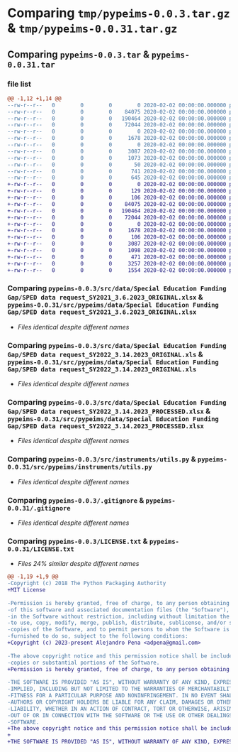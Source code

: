 # Comparing `tmp/pypeims-0.0.3.tar.gz` & `tmp/pypeims-0.0.31.tar.gz`

## Comparing `pypeims-0.0.3.tar` & `pypeims-0.0.31.tar`

### file list

```diff
@@ -1,12 +1,14 @@
--rw-r--r--   0        0        0        0 2020-02-02 00:00:00.000000 pypeims-0.0.3/src/__init__.py
--rw-r--r--   0        0        0    84075 2020-02-02 00:00:00.000000 pypeims-0.0.3/src/data/Special Education Funding Gap/SPED data request_SY2021_3.6.2023_ORIGINAL.xlsx
--rw-r--r--   0        0        0   190464 2020-02-02 00:00:00.000000 pypeims-0.0.3/src/data/Special Education Funding Gap/SPED data request_SY2022_3.14.2023_ORIGINAL.xls
--rw-r--r--   0        0        0    72044 2020-02-02 00:00:00.000000 pypeims-0.0.3/src/data/Special Education Funding Gap/SPED data request_SY2022_3.14.2023_PROCESSED.xlsx
--rw-r--r--   0        0        0        0 2020-02-02 00:00:00.000000 pypeims-0.0.3/src/instruments/__init__.py
--rw-r--r--   0        0        0     1678 2020-02-02 00:00:00.000000 pypeims-0.0.3/src/instruments/utils.py
--rw-r--r--   0        0        0        0 2020-02-02 00:00:00.000000 pypeims-0.0.3/tests/__init__.py
--rw-r--r--   0        0        0     3087 2020-02-02 00:00:00.000000 pypeims-0.0.3/.gitignore
--rw-r--r--   0        0        0     1073 2020-02-02 00:00:00.000000 pypeims-0.0.3/LICENSE.txt
--rw-r--r--   0        0        0       50 2020-02-02 00:00:00.000000 pypeims-0.0.3/README.md
--rw-r--r--   0        0        0      741 2020-02-02 00:00:00.000000 pypeims-0.0.3/pyproject.toml
--rw-r--r--   0        0        0      645 2020-02-02 00:00:00.000000 pypeims-0.0.3/PKG-INFO
+-rw-r--r--   0        0        0        0 2020-02-02 00:00:00.000000 pypeims-0.0.31/__init__.py
+-rw-r--r--   0        0        0      129 2020-02-02 00:00:00.000000 pypeims-0.0.31/src/pypeims/__about__.py
+-rw-r--r--   0        0        0      106 2020-02-02 00:00:00.000000 pypeims-0.0.31/src/pypeims/__init__.py
+-rw-r--r--   0        0        0    84075 2020-02-02 00:00:00.000000 pypeims-0.0.31/src/pypeims/data/Special Education Funding Gap/SPED data request_SY2021_3.6.2023_ORIGINAL.xlsx
+-rw-r--r--   0        0        0   190464 2020-02-02 00:00:00.000000 pypeims-0.0.31/src/pypeims/data/Special Education Funding Gap/SPED data request_SY2022_3.14.2023_ORIGINAL.xls
+-rw-r--r--   0        0        0    72044 2020-02-02 00:00:00.000000 pypeims-0.0.31/src/pypeims/data/Special Education Funding Gap/SPED data request_SY2022_3.14.2023_PROCESSED.xlsx
+-rw-r--r--   0        0        0        0 2020-02-02 00:00:00.000000 pypeims-0.0.31/src/pypeims/instruments/__init__.py
+-rw-r--r--   0        0        0     1678 2020-02-02 00:00:00.000000 pypeims-0.0.31/src/pypeims/instruments/utils.py
+-rw-r--r--   0        0        0      106 2020-02-02 00:00:00.000000 pypeims-0.0.31/tests/__init__.py
+-rw-r--r--   0        0        0     3087 2020-02-02 00:00:00.000000 pypeims-0.0.31/.gitignore
+-rw-r--r--   0        0        0     1098 2020-02-02 00:00:00.000000 pypeims-0.0.31/LICENSE.txt
+-rw-r--r--   0        0        0      471 2020-02-02 00:00:00.000000 pypeims-0.0.31/README.md
+-rw-r--r--   0        0        0     3257 2020-02-02 00:00:00.000000 pypeims-0.0.31/pyproject.toml
+-rw-r--r--   0        0        0     1554 2020-02-02 00:00:00.000000 pypeims-0.0.31/PKG-INFO
```

### Comparing `pypeims-0.0.3/src/data/Special Education Funding Gap/SPED data request_SY2021_3.6.2023_ORIGINAL.xlsx` & `pypeims-0.0.31/src/pypeims/data/Special Education Funding Gap/SPED data request_SY2021_3.6.2023_ORIGINAL.xlsx`

 * *Files identical despite different names*

### Comparing `pypeims-0.0.3/src/data/Special Education Funding Gap/SPED data request_SY2022_3.14.2023_ORIGINAL.xls` & `pypeims-0.0.31/src/pypeims/data/Special Education Funding Gap/SPED data request_SY2022_3.14.2023_ORIGINAL.xls`

 * *Files identical despite different names*

### Comparing `pypeims-0.0.3/src/data/Special Education Funding Gap/SPED data request_SY2022_3.14.2023_PROCESSED.xlsx` & `pypeims-0.0.31/src/pypeims/data/Special Education Funding Gap/SPED data request_SY2022_3.14.2023_PROCESSED.xlsx`

 * *Files identical despite different names*

### Comparing `pypeims-0.0.3/src/instruments/utils.py` & `pypeims-0.0.31/src/pypeims/instruments/utils.py`

 * *Files identical despite different names*

### Comparing `pypeims-0.0.3/.gitignore` & `pypeims-0.0.31/.gitignore`

 * *Files identical despite different names*

### Comparing `pypeims-0.0.3/LICENSE.txt` & `pypeims-0.0.31/LICENSE.txt`

 * *Files 24% similar despite different names*

```diff
@@ -1,19 +1,9 @@
-Copyright (c) 2018 The Python Packaging Authority
+MIT License
 
-Permission is hereby granted, free of charge, to any person obtaining a copy
-of this software and associated documentation files (the "Software"), to deal
-in the Software without restriction, including without limitation the rights
-to use, copy, modify, merge, publish, distribute, sublicense, and/or sell
-copies of the Software, and to permit persons to whom the Software is
-furnished to do so, subject to the following conditions:
+Copyright (c) 2023-present Alejandro Pena <adpena@gmail.com>
 
-The above copyright notice and this permission notice shall be included in all
-copies or substantial portions of the Software.
+Permission is hereby granted, free of charge, to any person obtaining a copy of this software and associated documentation files (the "Software"), to deal in the Software without restriction, including without limitation the rights to use, copy, modify, merge, publish, distribute, sublicense, and/or sell copies of the Software, and to permit persons to whom the Software is furnished to do so, subject to the following conditions:
 
-THE SOFTWARE IS PROVIDED "AS IS", WITHOUT WARRANTY OF ANY KIND, EXPRESS OR
-IMPLIED, INCLUDING BUT NOT LIMITED TO THE WARRANTIES OF MERCHANTABILITY,
-FITNESS FOR A PARTICULAR PURPOSE AND NONINFRINGEMENT. IN NO EVENT SHALL THE
-AUTHORS OR COPYRIGHT HOLDERS BE LIABLE FOR ANY CLAIM, DAMAGES OR OTHER
-LIABILITY, WHETHER IN AN ACTION OF CONTRACT, TORT OR OTHERWISE, ARISING FROM,
-OUT OF OR IN CONNECTION WITH THE SOFTWARE OR THE USE OR OTHER DEALINGS IN THE
-SOFTWARE.
+The above copyright notice and this permission notice shall be included in all copies or substantial portions of the Software.
+
+THE SOFTWARE IS PROVIDED "AS IS", WITHOUT WARRANTY OF ANY KIND, EXPRESS OR IMPLIED, INCLUDING BUT NOT LIMITED TO THE WARRANTIES OF MERCHANTABILITY, FITNESS FOR A PARTICULAR PURPOSE AND NONINFRINGEMENT. IN NO EVENT SHALL THE AUTHORS OR COPYRIGHT HOLDERS BE LIABLE FOR ANY CLAIM, DAMAGES OR OTHER LIABILITY, WHETHER IN AN ACTION OF CONTRACT, TORT OR OTHERWISE, ARISING FROM, OUT OF OR IN CONNECTION WITH THE SOFTWARE OR THE USE OR OTHER DEALINGS IN THE SOFTWARE.
```


